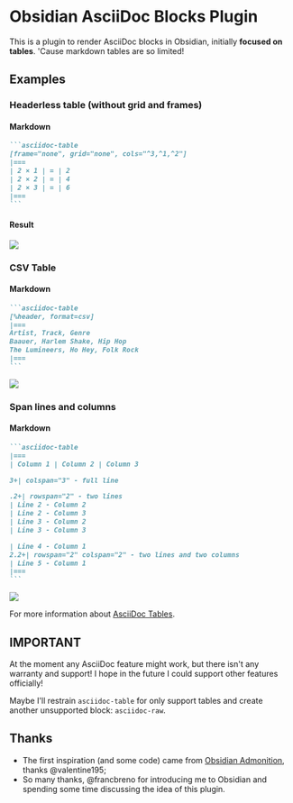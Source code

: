 # Obsidian AsciiDoc Blocks Plugin

This is a plugin to render AsciiDoc blocks in Obsidian, initially **focused on tables**. 'Cause markdown tables are so limited!

## Examples

### Headerless table (without grid and frames)

#### Markdown

````markdown
```asciidoc-table
[frame="none", grid="none", cols="^3,^1,^2"]
|===
| 2 × 1 | = | 2
| 2 × 2 | = | 4
| 2 × 3 | = | 6
|===
```
````

#### Result

![](https://raw.githubusercontent.com/juracy/obsidian-asciidoc-blocks/master/images/multiplication-table.png)

### CSV Table

#### Markdown

````markdown
```asciidoc-table
[%header, format=csv]
|===
Artist, Track, Genre
Baauer, Harlem Shake, Hip Hop
The Lumineers, Ho Hey, Folk Rock
|===
```
````

![](https://raw.githubusercontent.com/juracy/obsidian-asciidoc-blocks/master/images/csv-table.png)

### Span lines and columns

#### Markdown

````markdown
```asciidoc-table
|===
| Column 1 | Column 2 | Column 3

3+| colspan="3" - full line

.2+| rowspan="2" - two lines
| Line 2 - Column 2
| Line 2 - Column 3
| Line 3 - Column 2
| Line 3 - Column 3

| Line 4 - Column 1
2.2+| rowspan="2" colspan="2" - two lines and two columns
| Line 5 - Column 1
|===
```
````

![](https://raw.githubusercontent.com/juracy/obsidian-asciidoc-blocks/master/images/span-table.png)

For more information about [AsciiDoc Tables](https://docs.asciidoctor.org/asciidoc/latest/tables/build-a-basic-table/).

## IMPORTANT

At the moment any AsciiDoc feature might work, but there isn't any warranty and support! I hope in the future I could support other features officially!

Maybe I'll restrain `asciidoc-table` for only support tables and create another unsupported block: `asciidoc-raw`.

## Thanks

-   The first inspiration (and some code) came from [Obsidian Admonition](https://github.com/valentine195/obsidian-admonition), thanks @valentine195;
-   So many thanks, @francbreno for introducing me to Obsidian and spending some time discussing the idea of this plugin.
